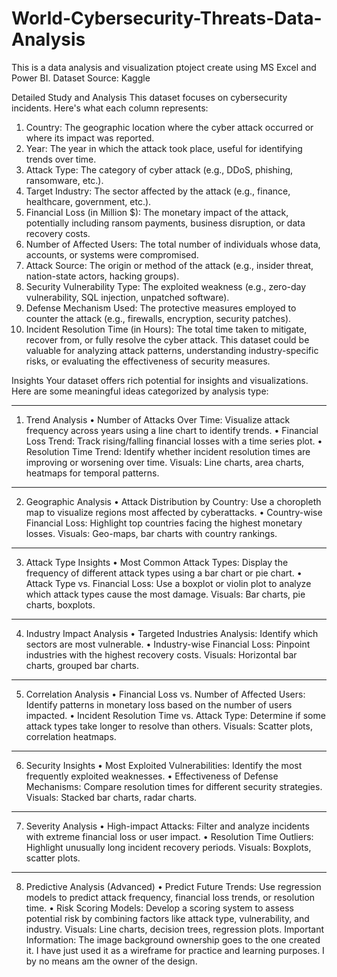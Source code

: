 # World-Cybersecurity-Threats-Data-Analysis
This is a data analysis and visualization ptoject create using MS Excel and Power BI.
Dataset Source: Kaggle

Detailed Study and Analysis
This dataset focuses on cybersecurity incidents. Here's what each column represents:
1.	Country: The geographic location where the cyber attack occurred or where its impact was reported.
2.	Year: The year in which the attack took place, useful for identifying trends over time.
3.	Attack Type: The category of cyber attack (e.g., DDoS, phishing, ransomware, etc.).
4.	Target Industry: The sector affected by the attack (e.g., finance, healthcare, government, etc.).
5.	Financial Loss (in Million $): The monetary impact of the attack, potentially including ransom payments, business disruption, or data recovery costs.
6.	Number of Affected Users: The total number of individuals whose data, accounts, or systems were compromised.
7.	Attack Source: The origin or method of the attack (e.g., insider threat, nation-state actors, hacking groups).
8.	Security Vulnerability Type: The exploited weakness (e.g., zero-day vulnerability, SQL injection, unpatched software).
9.	Defense Mechanism Used: The protective measures employed to counter the attack (e.g., firewalls, encryption, security patches).
10.	Incident Resolution Time (in Hours): The total time taken to mitigate, recover from, or fully resolve the cyber attack.
This dataset could be valuable for analyzing attack patterns, understanding industry-specific risks, or evaluating the effectiveness of security measures.

Insights
Your dataset offers rich potential for insights and visualizations. Here are some meaningful ideas categorized by analysis type:
________________________________________
1. Trend Analysis
•	Number of Attacks Over Time: Visualize attack frequency across years using a line chart to identify trends.
•	Financial Loss Trend: Track rising/falling financial losses with a time series plot.
•	Resolution Time Trend: Identify whether incident resolution times are improving or worsening over time.
Visuals: Line charts, area charts, heatmaps for temporal patterns.
________________________________________
2. Geographic Analysis
•	Attack Distribution by Country: Use a choropleth map to visualize regions most affected by cyberattacks.
•	Country-wise Financial Loss: Highlight top countries facing the highest monetary losses.
Visuals: Geo-maps, bar charts with country rankings.
________________________________________
3. Attack Type Insights
•	Most Common Attack Types: Display the frequency of different attack types using a bar chart or pie chart.
•	Attack Type vs. Financial Loss: Use a boxplot or violin plot to analyze which attack types cause the most damage.
Visuals: Bar charts, pie charts, boxplots.
________________________________________
4. Industry Impact Analysis
•	Targeted Industries Analysis: Identify which sectors are most vulnerable.
•	Industry-wise Financial Loss: Pinpoint industries with the highest recovery costs.
Visuals: Horizontal bar charts, grouped bar charts.
________________________________________
5. Correlation Analysis
•	Financial Loss vs. Number of Affected Users: Identify patterns in monetary loss based on the number of users impacted.
•	Incident Resolution Time vs. Attack Type: Determine if some attack types take longer to resolve than others.
Visuals: Scatter plots, correlation heatmaps.
________________________________________
6. Security Insights
•	Most Exploited Vulnerabilities: Identify the most frequently exploited weaknesses.
•	Effectiveness of Defense Mechanisms: Compare resolution times for different security strategies.
Visuals: Stacked bar charts, radar charts.
________________________________________
7. Severity Analysis
•	High-impact Attacks: Filter and analyze incidents with extreme financial loss or user impact.
•	Resolution Time Outliers: Highlight unusually long incident recovery periods.
Visuals: Boxplots, scatter plots.
________________________________________
8. Predictive Analysis (Advanced)
•	Predict Future Trends: Use regression models to predict attack frequency, financial loss trends, or resolution time.
•	Risk Scoring Models: Develop a scoring system to assess potential risk by combining factors like attack type, vulnerability, and industry.
Visuals: Line charts, decision trees, regression plots.
 Important Information: The image background ownership goes to the one created it. I have just used it as a wireframe for practice and learning purposes. I by no means am the owner of the design.

